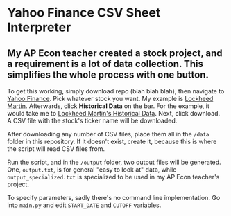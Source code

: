 # Yahoo Finance CSV Sheet Interpreter

## My AP Econ teacher created a stock project, and a requirement is a lot of data collection. This simplifies the whole process with one button.

To get this working, simply download repo (blah blah blah), then navigate to [Yahoo Finance](https://finance.yahoo.com/). Pick whatever stock you want. My example is [Lockheed Martin](https://finance.yahoo.com/quote/LMT?p=LMT). Afterwards, click **Historical Data** on the bar. For the example, it would take me to [Lockheed Martin's Historical Data](https://finance.yahoo.com/quote/LMT/history?p=LMT). Next, click download. A CSV file with the stock's ticker name will be downloaded.

After downloading any number of CSV files, place them all in the `/data` folder in this repository. If it doesn't exist, create it, because this is where the script will read CSV files from.

Run the script, and in the `/output` folder, two output files will be generated. One, `output.txt`, is for general "easy to look at" data, while `output_specialized.txt` is specialized to be used in my AP Econ teacher's project.

To specify parameters, sadly there's no command line implementation. Go into `main.py` and edit `START_DATE` and `CUTOFF` variables.
